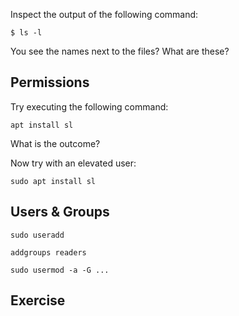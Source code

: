 Inspect the output of the following command:
```
$ ls -l
```

You see the names next to the files? What are these?

## Permissions
<!-- Hidden information -->
<!-- The content in this page was inspired by: -->
<!-- https://linuxfoundation.org/blog/classic-sysadmin-understanding-linux-file-permissions/ -->

Try executing the following command: 
```
apt install sl
```

What is the outcome?

Now try with an elevated user:
```
sudo apt install sl
```
## Users & Groups

<!-- Hidden information -->
<!-- The content in this page was inspired by: -->
<!-- https://www.linux.com/topic/desktop/how-manage-users-groups-linux/ -->
```
sudo useradd
```

```
addgroups readers
```

```
sudo usermod -a -G ...
```

## Exercise